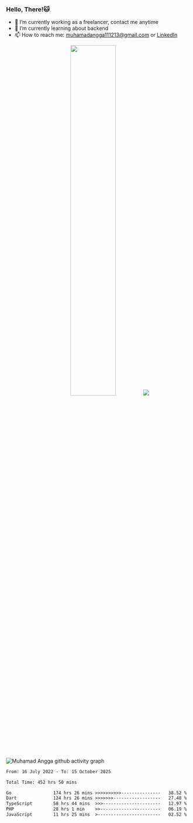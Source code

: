 
### Hello, There!🐱

- 🔭 I’m currently working as a freelancer, contact me anytime
- 🌱 I’m currently learning about backend
- 📫 How to reach me: [muhamadangga111213@gmail.com](mailto:muhamadangga111213@gmail.com) or [LinkedIn](https://www.linkedin.com/in/muhamad-angga)

<p align="center">
    <img width="49.5%" src="https://github-readme-stats.vercel.app/api?username=muhangga&count_private=true&theme=ocean_dark&show_icons=true" />
    &nbsp;
    <img src="https://github-readme-stats.vercel.app/api/top-langs/?username=muhangga&langs_count=8&layout=compact&theme=ocean_dark&show_icons=true" />
</p>

![Muhamad Angga github activity graph](https://github-readme-activity-graph.cyclic.app/graph?username=muhangga&custom_title=Angga&color=708090&theme=github-dark)


<!--START_SECTION:waka-->

```txt
From: 16 July 2022 - To: 15 October 2025

Total Time: 452 hrs 50 mins

Go                174 hrs 26 mins >>>>>>>>>>---------------   38.52 %
Dart              124 hrs 26 mins >>>>>>>------------------   27.48 %
TypeScript        58 hrs 44 mins  >>>----------------------   12.97 %
PHP               28 hrs 1 min    >>-----------------------   06.19 %
JavaScript        11 hrs 25 mins  >------------------------   02.52 %
```

<!--END_SECTION:waka-->
